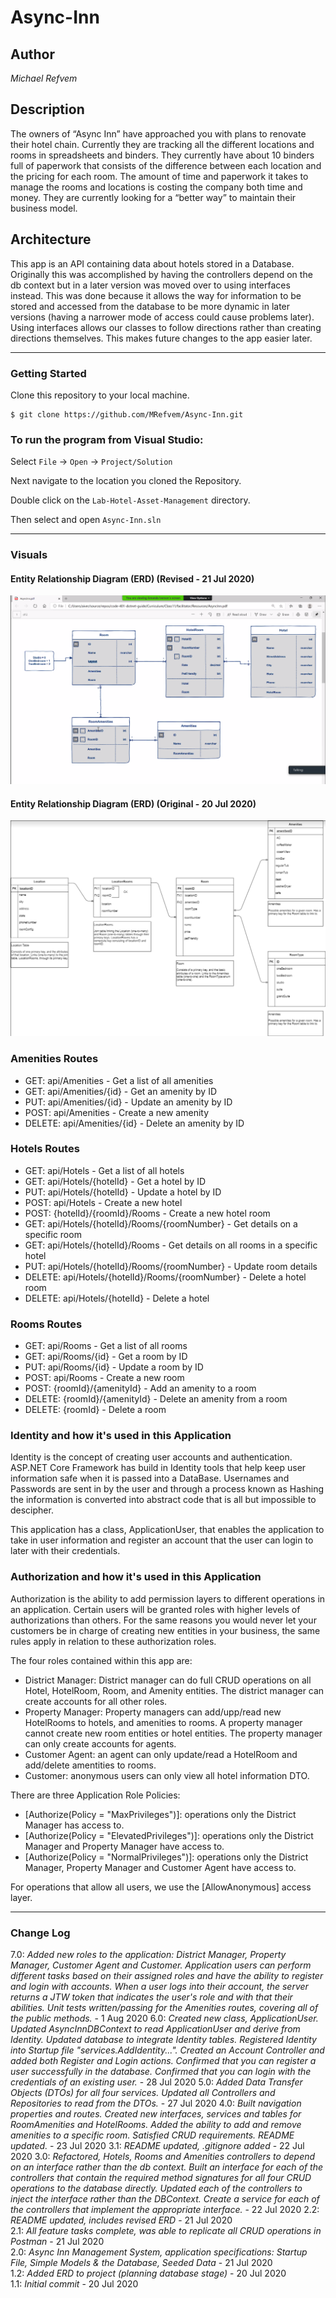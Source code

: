 # Async-Inn

## Author
*Michael Refvem*

## Description
The owners of “Async Inn” have approached you with plans to renovate their hotel chain. Currently they are tracking all the different locations and rooms in spreadsheets and binders. They currently have about 10 binders full of paperwork that consists of the difference between each location and the pricing for each room. The amount of time and paperwork it takes to manage the rooms and locations is costing the company both time and money. They are currently looking for a “better way” to maintain their business model.

## Architecture

This app is an API containing data about hotels stored in a Database. Originally this was accomplished by having the controllers depend on the db context but in a later version was moved over to using interfaces instead. This was done because it allows the way for information to be stored and accessed from the database to be more dynamic in later versions (having a narrower mode of access could cause problems later). Using interfaces allows our classes to follow directions rather than creating directions themselves. This makes future changes to the app easier later.

---

### Getting Started
Clone this repository to your local machine.

```
$ git clone https://github.com/MRefvem/Async-Inn.git
```

### To run the program from Visual Studio:
Select ```File``` -> ```Open``` -> ```Project/Solution```

Next navigate to the location you cloned the Repository.

Double click on the ```Lab-Hotel-Asset-Management``` directory.

Then select and open ```Async-Inn.sln```

---

### Visuals

#### Entity Relationship Diagram (ERD) (Revised - 21 Jul 2020)
![Entity Relationship Diagram](assets/ERD-Amanda.png)
#### Entity Relationship Diagram (ERD) (Original - 20 Jul 2020)
![Entity Relationship Diagram](assets/ERD.png)

### Amenities Routes
- GET: api/Amenities - Get a list of all amenities
- GET: api/Amenities/{id} - Get an amenity by ID
- PUT: api/Amenities/{id} - Update an amenity by ID
- POST: api/Amenities - Create a new amenity
- DELETE: api/Amenities/{id} - Delete an amenity by ID

### Hotels Routes
- GET: api/Hotels - Get a list of all hotels
- GET: api/Hotels/{hotelId} - Get a hotel by ID
- PUT: api/Hotels/{hotelId} - Update a hotel by ID
- POST: api/Hotels - Create a new hotel
- POST: {hotelId}/{roomId}/Rooms - Create a new hotel room
- GET: api/Hotels/{hotelId}/Rooms/{roomNumber} - Get details on a specific room
- GET: api/Hotels/{hotelId}/Rooms - Get details on all rooms in a specific hotel
- PUT: api/Hotels/{hotelId}/Rooms/{roomNumber} - Update room details
- DELETE: api/Hotels/{hotelId}/Rooms/{roomNumber} - Delete a hotel room
- DELETE: api/Hotels/{hotelId} - Delete a hotel

### Rooms Routes
- GET: api/Rooms - Get a list of all rooms
- GET: api/Rooms/{id} - Get a room by ID
- PUT: api/Rooms/{id} - Update a room by ID
- POST: api/Rooms - Create a new room
- POST: {roomId}/{amenityId} - Add an amenity to a room
- DELETE: {roomId}/{amenityId} - Delete an amenity from a room
- DELETE: {roomId} - Delete a room

### Identity and how it's used in this Application
Identity is the concept of creating user accounts and authentication. ASP.NET Core Framework has build in Identity tools that help keep user information safe when it is passed into a DataBase. Usernames and Passwords are sent in by the user and through a process known as Hashing the information is converted into abstract code that is all but impossible to descipher.

This application has a class, ApplicationUser, that enables the application to take in user information and register an account that the user can login to later with their credentials.

### Authorization and how it's used in this Application
Authorization is the ability to add permission layers to different operations in an application. Certain users will be granted roles with higher levels of authorizations than others. For the same reasons you would never let your customers be in charge of creating new entities in your business, the same rules apply in relation to these authorization roles.

The four roles contained within this app are:
- District Manager: District manager can do full CRUD operations on all Hotel, HotelRoom, Room, and Amenity entities. The district manager can create accounts for all other roles.
- Property Manager: Property managers can add/upp/read new HotelRooms to hotels, and amenities to rooms. A property manager cannot create new room entities or hotel entities. The property manager can only create accounts for agents.
- Customer Agent: an agent can only update/read a HotelRoom and add/delete amentities to rooms.
- Customer: anonymous users can only view all hotel information DTO.

There are three Application Role Policies:
- [Authorize(Policy = "MaxPrivileges")]: operations only the District Manager has access to.
- [Authorize(Policy = "ElevatedPrivileges")]: operations only the District Manager and Property Manager have access to.
- [Authorize(Policy = "NormalPrivileges")]: operations only the District Manager, Property Manager and Customer Agent have access to.

For operations that allow all users, we use the [AllowAnonymous] access layer.

---

### Change Log 
7.0: *Added new roles to the application: District Manager, Property Manager, Customer Agent and Customer. Application users can perform different tasks based on their assigned roles and have the ability to register and login with accounts. When a user logs into their account, the server returns a JTW token that indicates the user's role and with that their abilities. Unit tests written/passing for the Amenities routes, covering all of the public methods.* - 1 Aug 2020
6.0: *Created new class, ApplicationUser. Updated AsyncInnDBContext to read ApplicationUser and derive from Identity. Updated database to integrate Identity tables. Registered Identity into Startup file "services.AddIdentity...". Created an Account Controller and added both Register and Login actions. Confirmed that you can register a user successfully in the database. Confirmed that you can login with the credentials of an existing user.* - 28 Jul 2020
5.0: *Added Data Transfer Objects (DTOs) for all four services. Updated all Controllers and Repositories to read from the DTOs.* - 27 Jul 2020
4.0: *Built navigation properties and routes. Created new interfaces, services and tables for RoomAmenities and HotelRooms. Added the ability to add and remove amenities to a specific room. Satisfied CRUD requirements. README updated.* - 23 Jul 2020
3.1: *README updated, .gitignore added* - 22 Jul 2020
3.0: *Refactored, Hotels, Rooms and Amenities controllers to depend on an interface rather than the db context. Built an interface for each of the controllers that contain the required method signatures for all four CRUD operations to the database directly. Updated each of the controllers to inject the interface rather than the DBContext. Create a service for each of the controllers that implement the appropriate interface.* - 22 Jul 2020
2.2: *README updated, includes revised ERD* - 21 Jul 2020  
2.1: *All feature tasks complete, was able to replicate all CRUD operations in Postman* - 21 Jul 2020  
2.0: *Async Inn Management System, application specifications: Startup File, Simple Models & the Database, Seeded Data* - 21 Jul 2020  
1.2: *Added ERD to project (planning database stage)* - 20 Jul 2020  
1.1: *Initial commit* - 20 Jul 2020